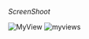 _ScreenShoot_

![MyView](https://user-images.githubusercontent.com/44739319/68685855-54447b80-059d-11ea-9e2a-252b85107e4a.jpeg)
![myviews](https://user-images.githubusercontent.com/44739319/68685872-57d80280-059d-11ea-989c-380bb7d9f505.jpeg)
